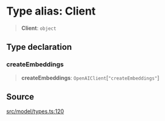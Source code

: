 # Type alias: Client

> **Client**: `object`

## Type declaration

### createEmbeddings

> **createEmbeddings**: `OpenAIClient`\[`"createEmbeddings"`\]

## Source

[src/model/types.ts:120](https://github.com/dexaai/llm-tools/blob/2a387dc/src/model/types.ts#L120)
